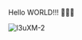 Hello WORLD!!! 👋👋👋

![I3uXM-2](https://i.pinimg.com/736x/12/e7/12/12e7120ed940beda96a1b732bc0af210.jpg)
